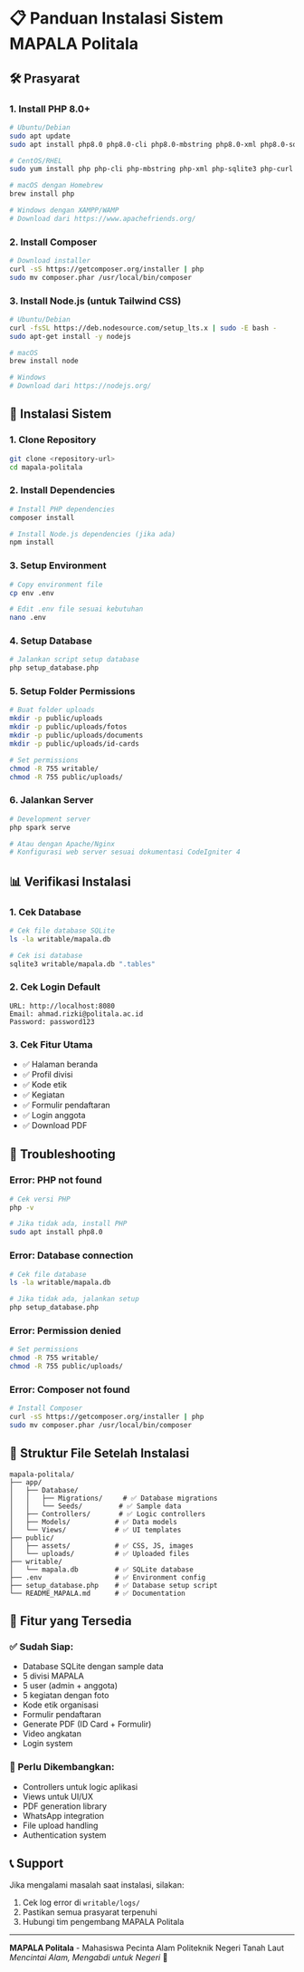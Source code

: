 # 📋 Panduan Instalasi Sistem MAPALA Politala

## 🛠️ Prasyarat

### 1. Install PHP 8.0+
```bash
# Ubuntu/Debian
sudo apt update
sudo apt install php8.0 php8.0-cli php8.0-mbstring php8.0-xml php8.0-sqlite3 php8.0-curl php8.0-gd php8.0-zip

# CentOS/RHEL
sudo yum install php php-cli php-mbstring php-xml php-sqlite3 php-curl php-gd php-zip

# macOS dengan Homebrew
brew install php

# Windows dengan XAMPP/WAMP
# Download dari https://www.apachefriends.org/
```

### 2. Install Composer
```bash
# Download installer
curl -sS https://getcomposer.org/installer | php
sudo mv composer.phar /usr/local/bin/composer
```

### 3. Install Node.js (untuk Tailwind CSS)
```bash
# Ubuntu/Debian
curl -fsSL https://deb.nodesource.com/setup_lts.x | sudo -E bash -
sudo apt-get install -y nodejs

# macOS
brew install node

# Windows
# Download dari https://nodejs.org/
```

## 🚀 Instalasi Sistem

### 1. Clone Repository
```bash
git clone <repository-url>
cd mapala-politala
```

### 2. Install Dependencies
```bash
# Install PHP dependencies
composer install

# Install Node.js dependencies (jika ada)
npm install
```

### 3. Setup Environment
```bash
# Copy environment file
cp env .env

# Edit .env file sesuai kebutuhan
nano .env
```

### 4. Setup Database
```bash
# Jalankan script setup database
php setup_database.php
```

### 5. Setup Folder Permissions
```bash
# Buat folder uploads
mkdir -p public/uploads
mkdir -p public/uploads/fotos
mkdir -p public/uploads/documents
mkdir -p public/uploads/id-cards

# Set permissions
chmod -R 755 writable/
chmod -R 755 public/uploads/
```

### 6. Jalankan Server
```bash
# Development server
php spark serve

# Atau dengan Apache/Nginx
# Konfigurasi web server sesuai dokumentasi CodeIgniter 4
```

## 📊 Verifikasi Instalasi

### 1. Cek Database
```bash
# Cek file database SQLite
ls -la writable/mapala.db

# Cek isi database
sqlite3 writable/mapala.db ".tables"
```

### 2. Cek Login Default
```
URL: http://localhost:8080
Email: ahmad.rizki@politala.ac.id
Password: password123
```

### 3. Cek Fitur Utama
- ✅ Halaman beranda
- ✅ Profil divisi
- ✅ Kode etik
- ✅ Kegiatan
- ✅ Formulir pendaftaran
- ✅ Login anggota
- ✅ Download PDF

## 🔧 Troubleshooting

### Error: PHP not found
```bash
# Cek versi PHP
php -v

# Jika tidak ada, install PHP
sudo apt install php8.0
```

### Error: Database connection
```bash
# Cek file database
ls -la writable/mapala.db

# Jika tidak ada, jalankan setup
php setup_database.php
```

### Error: Permission denied
```bash
# Set permissions
chmod -R 755 writable/
chmod -R 755 public/uploads/
```

### Error: Composer not found
```bash
# Install Composer
curl -sS https://getcomposer.org/installer | php
sudo mv composer.phar /usr/local/bin/composer
```

## 📁 Struktur File Setelah Instalasi

```
mapala-politala/
├── app/
│   ├── Database/
│   │   ├── Migrations/     # ✅ Database migrations
│   │   └── Seeds/         # ✅ Sample data
│   ├── Controllers/       # ✅ Logic controllers
│   ├── Models/           # ✅ Data models
│   └── Views/            # ✅ UI templates
├── public/
│   ├── assets/           # ✅ CSS, JS, images
│   └── uploads/          # ✅ Uploaded files
├── writable/
│   └── mapala.db         # ✅ SQLite database
├── .env                  # ✅ Environment config
├── setup_database.php    # ✅ Database setup script
└── README_MAPALA.md      # ✅ Documentation
```

## 🎯 Fitur yang Tersedia

### ✅ Sudah Siap:
- Database SQLite dengan sample data
- 5 divisi MAPALA
- 5 user (admin + anggota)
- 5 kegiatan dengan foto
- Kode etik organisasi
- Formulir pendaftaran
- Generate PDF (ID Card + Formulir)
- Video angkatan
- Login system

### 🔄 Perlu Dikembangkan:
- Controllers untuk logic aplikasi
- Views untuk UI/UX
- PDF generation library
- WhatsApp integration
- File upload handling
- Authentication system

## 📞 Support

Jika mengalami masalah saat instalasi, silakan:

1. Cek log error di `writable/logs/`
2. Pastikan semua prasyarat terpenuhi
3. Hubungi tim pengembang MAPALA Politala

---

**MAPALA Politala** - Mahasiswa Pecinta Alam Politeknik Negeri Tanah Laut  
*Mencintai Alam, Mengabdi untuk Negeri* 🌿